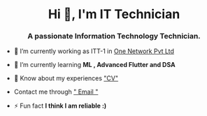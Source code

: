 <h1 align="center">Hi 👋, I'm IT Technician</h1>
<h3 align="center">A passionate Information Technology Technician.</h3>

- 🔭 I’m currently working as ITT-1 in [One Network Pvt Ltd](https://onenetwork.pk)

- 🌱 I’m currently learning **ML , Advanced Flutter and DSA**

- 📄 Know about my experiences ["CV"](https://drive.google.com/file/d/1DzZoxzDZf5ZvmElr4NvpGr8Ny6xOQMkw/view?usp=drivesdk)

- Contact me through [" Email "](mumermemon312@gmail.com)

- ⚡ Fun fact **I think I am reliable :)**
